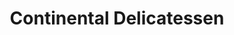 ---
title: "Continental Delicatessen"
url: /cardiff/continental-delicatessen/
shop: Lebensmittel
---